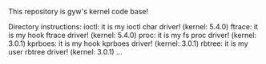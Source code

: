 This repository is gyw's kernel code base!

Directory instructions:
	ioctl: it is my ioctl char driver! (kernel: 5.4.0)
	ftrace: it is my hook ftrace driver! (kernel: 5.4.0)
	proc: it is my fs proc driver! (kernel: 3.0.1)
	kprboes: it is my hook kprboes driver! (kernel: 3.0.1)
	rbtree: it is my user rbtree driver! (kernel: 3.0.1)
	...


